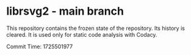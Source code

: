 # librsvg2 - main branch

This repository contains the frozen state of the repository.
Its history is cleared. It is used only for static code
analysis with Codacy.

Commit Time: 1725501977